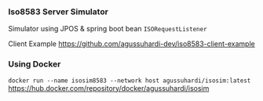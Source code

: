 ### Iso8583 Server Simulator

Simulator using JPOS & spring boot bean `ISORequestListener`

Client Example https://github.com/agussuhardi-dev/iso8583-client-example


### Using Docker
`docker run --name isosim8583 --network host agussuhardi/isosim:latest`
https://hub.docker.com/repository/docker/agussuhardi/isosim
